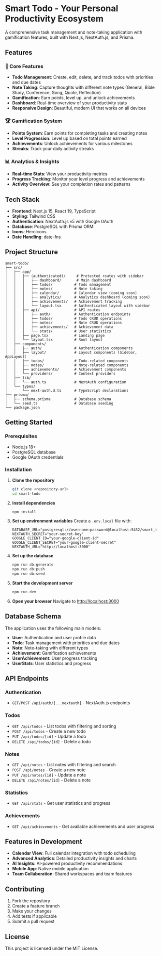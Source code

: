 # Smart Todo - Your Personal Productivity Ecosystem

A comprehensive task management and note-taking application with gamification features, built with Next.js, NextAuth.js, and Prisma.

## Features

### 🎯 Core Features
- **Todo Management**: Create, edit, delete, and track todos with priorities and due dates
- **Note Taking**: Capture thoughts with different note types (General, Bible Study, Conference, Song, Quote, Reflection)
- **Gamification**: Earn points, level up, and unlock achievements
- **Dashboard**: Real-time overview of your productivity stats
- **Responsive Design**: Beautiful, modern UI that works on all devices

### 🏆 Gamification System
- **Points System**: Earn points for completing tasks and creating notes
- **Level Progression**: Level up based on total points earned
- **Achievements**: Unlock achievements for various milestones
- **Streaks**: Track your daily activity streaks

### 📊 Analytics & Insights
- **Real-time Stats**: View your productivity metrics
- **Progress Tracking**: Monitor your level progress and achievements
- **Activity Overview**: See your completion rates and patterns

## Tech Stack

- **Frontend**: Next.js 15, React 19, TypeScript
- **Styling**: Tailwind CSS
- **Authentication**: NextAuth.js v5 with Google OAuth
- **Database**: PostgreSQL with Prisma ORM
- **Icons**: Heroicons
- **Date Handling**: date-fns

## Project Structure

```
smart-todo/
├── src/
│   ├── app/
│   │   ├── (authenticated)/     # Protected routes with sidebar
│   │   │   ├── dashboard/       # Main dashboard
│   │   │   ├── todos/          # Todo management
│   │   │   ├── notes/          # Note taking
│   │   │   ├── calendar/       # Calendar view (coming soon)
│   │   │   ├── analytics/      # Analytics dashboard (coming soon)
│   │   │   ├── achievements/   # Achievement tracking
│   │   │   └── layout.tsx      # Authenticated layout with sidebar
│   │   ├── api/                # API routes
│   │   │   ├── auth/           # Authentication endpoints
│   │   │   ├── todos/          # Todo CRUD operations
│   │   │   ├── notes/          # Note CRUD operations
│   │   │   ├── achievements/   # Achievement data
│   │   │   └── stats/          # User statistics
│   │   ├── page.tsx            # Landing page
│   │   └── layout.tsx          # Root layout
│   ├── components/
│   │   ├── auth/               # Authentication components
│   │   ├── layout/             # Layout components (Sidebar, AppLayout)
│   │   ├── todos/              # Todo-related components
│   │   ├── notes/              # Note-related components
│   │   ├── achievements/       # Achievement components
│   │   └── providers/          # Context providers
│   ├── lib/
│   │   └── auth.ts             # NextAuth configuration
│   └── types/
│       └── next-auth.d.ts      # TypeScript declarations
├── prisma/
│   ├── schema.prisma           # Database schema
│   └── seed.ts                 # Database seeding
└── package.json
```

## Getting Started

### Prerequisites
- Node.js 18+ 
- PostgreSQL database
- Google OAuth credentials

### Installation

1. **Clone the repository**
   ```bash
   git clone <repository-url>
   cd smart-todo
   ```

2. **Install dependencies**
   ```bash
   npm install
   ```

3. **Set up environment variables**
   Create a `.env.local` file with:
   ```env
   DATABASE_URL="postgresql://username:password@localhost:5432/smart_todo"
   NEXTAUTH_SECRET="your-secret-key"
   GOOGLE_CLIENT_ID="your-google-client-id"
   GOOGLE_CLIENT_SECRET="your-google-client-secret"
   NEXTAUTH_URL="http://localhost:3000"
   ```

4. **Set up the database**
   ```bash
   npm run db:generate
   npm run db:push
   npm run db:seed
   ```

5. **Start the development server**
   ```bash
   npm run dev
   ```

6. **Open your browser**
   Navigate to [http://localhost:3000](http://localhost:3000)

## Database Schema

The application uses the following main models:

- **User**: Authentication and user profile data
- **Todo**: Task management with priorities and due dates
- **Note**: Note-taking with different types
- **Achievement**: Gamification achievements
- **UserAchievement**: User progress tracking
- **UserStats**: User statistics and progress

## API Endpoints

### Authentication
- `GET/POST /api/auth/[...nextauth]` - NextAuth.js endpoints

### Todos
- `GET /api/todos` - List todos with filtering and sorting
- `POST /api/todos` - Create a new todo
- `PUT /api/todos/[id]` - Update a todo
- `DELETE /api/todos/[id]` - Delete a todo

### Notes
- `GET /api/notes` - List notes with filtering and search
- `POST /api/notes` - Create a new note
- `PUT /api/notes/[id]` - Update a note
- `DELETE /api/notes/[id]` - Delete a note

### Statistics
- `GET /api/stats` - Get user statistics and progress

### Achievements
- `GET /api/achievements` - Get available achievements and user progress

## Features in Development

- **Calendar View**: Full calendar integration with todo scheduling
- **Advanced Analytics**: Detailed productivity insights and charts
- **AI Insights**: AI-powered productivity recommendations
- **Mobile App**: Native mobile application
- **Team Collaboration**: Shared workspaces and team features

## Contributing

1. Fork the repository
2. Create a feature branch
3. Make your changes
4. Add tests if applicable
5. Submit a pull request

## License

This project is licensed under the MIT License.
